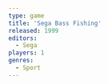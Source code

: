 ```yaml
---
type: game
title: 'Sega Bass Fishing'
released: 1999
editors: 
  - Sega
players: 1
genres:
  - Sport
---
```

